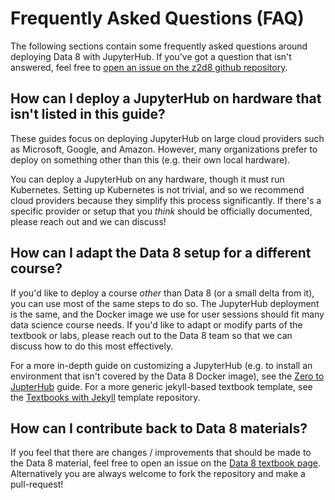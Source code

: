 # Frequently Asked Questions (FAQ)

The following sections contain some frequently asked questions around deploying
Data 8 with JupyterHub. If you've got a question that isn't answered, feel free
to [open an issue on the z2d8 github repository](https://github.com/data-8/zero-to-data-8/issues).

## How can I deploy a JupyterHub on hardware that isn't listed in this guide?

These guides focus on deploying JupyterHub on large cloud providers such as
Microsoft, Google, and Amazon. However, many organizations prefer to deploy on
something other than this (e.g. their own local hardware).

You can deploy a
JupyterHub on any hardware, though it must run Kubernetes. Setting up Kubernetes
is not trivial, and so we recommend cloud providers because they simplify this
process significantly. If there's a specific provider or setup that you *think*
should be officially documented, please reach out and we can discuss!

## How can I adapt the Data 8 setup for a different course?

If you'd like to deploy a course _other_ than Data 8 (or a small delta from it),
you can use most of the same steps to do so. The JupyterHub deployment is the same,
and the Docker image we use for user sessions should fit many data science course
needs. If you'd like to adapt or modify parts of the textbook or labs, please reach
out to the Data 8 team so that we can discuss how to do this most effectively.

For a more in-depth guide on customizing a JupyterHub (e.g. to install an environment
that isn't covered by the Data 8 Docker image), see the [Zero to JupterHub](https://z2jh.jupyter.org)
guide. For a more generic jekyll-based textbook template, see the
[Textbooks with Jekyll](https://github.com/choldgraf/textbook-jekyll-template)
template repository.

## How can I contribute back to Data 8 materials?

If you feel that there are changes / improvements that should be made to
the Data 8 material, feel free to open an issue on the
[Data 8 textbook page](https://github.com/data-8/textbook). Alternatively
you are always welcome to fork the repository and make a pull-request!
